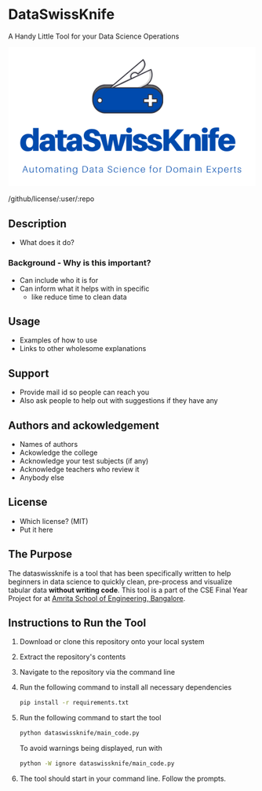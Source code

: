 # DataSwissKnife

A Handy Little Tool for your Data Science Operations

<p align="center"> 
   <img src="/img/dsk_logo.png">
</p>

/github/license/:user/:repo

## Description
- What does it do?

### Background - Why is this important?
- Can include who it is for
- Can inform what it helps with in specific
   - like reduce time to clean data

## Usage 
- Examples of how to use
- Links to other wholesome explanations

## Support
- Provide mail id so people can reach you
- Also ask people to help out with suggestions if they have any

## Authors and ackowledgement
- Names of authors
- Ackowledge the college
- Acknowledge your test subjects (if any)
- Acknowledge teachers who review it
- Anybody else

## License
- Which license? (MIT)
- Put it here

## The Purpose

The dataswissknife is a tool that has been specifically written to help beginners in data science to quickly clean, pre-process and visualize tabular data **without  writing code**. This tool is a part of the CSE Final Year Project for <COURSE CODE> at [Amrita School of Engineering, Bangalore](https://www.amrita.edu/campus/bengaluru). 

## Instructions to Run the Tool

1. Download or clone this repository onto your local system

2. Extract the repository's contents

3. Navigate to the repository via the command line

4. Run the following command to install all necessary dependencies

   ```bash
   pip install -r requirements.txt
   ```

5. Run the following command to start the tool 

   ```bash
   python dataswissknife/main_code.py
   ```
   
   To avoid warnings being displayed, run with
   
   ```bash
   python -W ignore dataswissknife/main_code.py
   ```

6. The tool should start in your command line. Follow the prompts.
